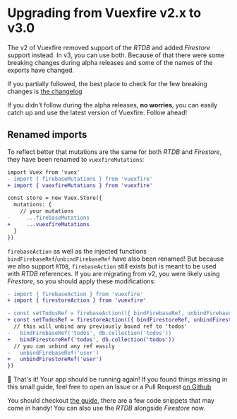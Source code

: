 # Upgrading from Vuexfire v2.x to v3.0

The v2 of Vuexfire removed support of the _RTDB_ and added _Firestore_ support instead. In v3, you can use both. Because of that there were some breaking changes during alpha releases and some of the names of the exports have changed.

If you partially followed, the best place to check for the few breaking changes is [the changelog](https://github.com/vuejs/vuefire/blob/master/CHANGELOG.md)

If you didn't follow during the alpha releases, **no worries**, you can easily catch up and use the latest version of Vuexfire. Follow ahead!

## Renamed imports

To reflect better that mutations are the same for both _RTDB_ and _Firestore_, they have been renamed to `vuexfireMutations`:

```diff
import Vuex from 'vuex'
- import { firebaseMutations } from 'vuexfire'
+ import { vuexfireMutations } from 'vuexfire'

const store = new Vuex.Store({
  mutations: {
    // your mutations
-     ...firebaseMutations
+     ...vuexfireMutations
  }
})
```

`firebaseAction` as well as the injected functions `bindFirebaseRef`/`unbindFirebaseRef` have also been renamed! But because we also support `RTDB`, `firebaseAction` still exists but is meant to be used with _RTDB_ references. If you are migrating from v2, you were likely using _Firestore_, so you should apply these modifications:

```diff
- import { firebaseAction } from 'vuexfire'
+ import { firestoreAction } from 'vuexfire'

- const setTodosRef = firebaseAction(({ bindFirebaseRef, unbindFirebaseRef }) => {
+ const setTodosRef = firestoreAction(({ bindFirestoreRef, unbindFirestoreRef }) => {
  // this will unbind any previously bound ref to 'todos'
-   bindFirebaseRef('todos', db.collection('todos'))
+   bindFirestoreRef('todos', db.collection('todos'))
  // you can unbind any ref easily
-   unbindFirebaseRef('user')
+   unbindFirestoreRef('user')
})
```

🎉 That's it! Your app should be running again! If you found things missing in this small guide, feel free to open an Issue or a Pull Request [on Github](https://github.com/vuejs/vuefire)

You should checkout [the guide](./), there are a few code snippets that may come in handy! You can also use the _RTDB_ alongside _Firestore_ now.
